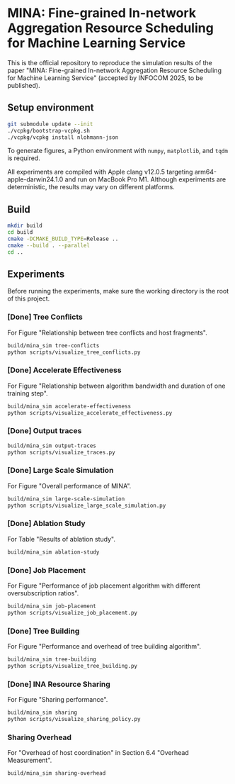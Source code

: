 # MINA: Fine-grained In-network Aggregation Resource Scheduling for Machine Learning Service

This is the official repository to reproduce the simulation results of the paper "MINA: Fine-grained In-network Aggregation Resource Scheduling for Machine Learning Service" (accepted by INFOCOM 2025, to be published).

## Setup environment

```bash
git submodule update --init
./vcpkg/bootstrap-vcpkg.sh
./vcpkg/vcpkg install nlohmann-json
```

To generate figures, a Python environment with `numpy`, `matplotlib`, and `tqdm` is required.

All experiments are compiled with Apple clang v12.0.5 targeting arm64-apple-darwin24.1.0 and run on MacBook Pro M1. Although experiments are deterministic, the results may vary on different platforms.

## Build

```bash
mkdir build
cd build
cmake -DCMAKE_BUILD_TYPE=Release ..
cmake --build . --parallel
cd ..
```

## Experiments

Before running the experiments, make sure the working directory is the root of this project.

### [Done] Tree Conflicts

For Figure "Relationship between tree conflicts and host fragments".

```bash
build/mina_sim tree-conflicts
python scripts/visualize_tree_conflicts.py
```

### [Done] Accelerate Effectiveness

For Figure "Relationship between algorithm bandwidth and duration of one training step".

```bash
build/mina_sim accelerate-effectiveness
python scripts/visualize_accelerate_effectiveness.py
```

### [Done] Output traces

```bash
build/mina_sim output-traces
python scripts/visualize_traces.py
```

### [Done] Large Scale Simulation

For Figure "Overall performance of MINA".

```bash
build/mina_sim large-scale-simulation
python scripts/visualize_large_scale_simulation.py
```

### [Done] Ablation Study

For Table "Results of ablation study".

```bash
build/mina_sim ablation-study
```

### [Done] Job Placement

For Figure "Performance of job placement algorithm with different oversubscription ratios".

```bash
build/mina_sim job-placement
python scripts/visualize_job_placement.py
```

### [Done] Tree Building

For Figure "Performance and overhead of tree building algorithm".

```bash
build/mina_sim tree-building
python scripts/visualize_tree_building.py
```

### [Done] INA Resource Sharing

For Figure "Sharing performance".

```bash
build/mina_sim sharing
python scripts/visualize_sharing_policy.py
```

### Sharing Overhead

For "Overhead of host coordination" in Section 6.4 "Overhead Measurement".

```bash
build/mina_sim sharing-overhead
```
